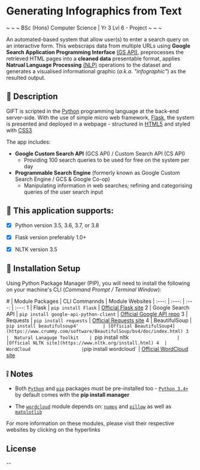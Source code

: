 # Generating Infographics from Text #
~ ~ ~ BSc (Hons) Computer Science | Yr 3 Lvl 6 - Project ~ ~ ~


An automated-based system that allow user(s) to enter a search query on an interactive form. This webscraps data from multiple URLs using  **Google Search Application Programming Interface** [(GS API)](https://github.com/googleapis/google-api-python-client "Click to see more info about GS API"), preprocesses the retrieved HTML pages into a **cleaned data** presentable format, applies **Natrual Language Processing** [(NLP)](https://en.wikipedia.org/wiki/Natural_language_processing "Click for more info in NLP") operations to the dataset and generates a visualised informational graphic (_a.k.a. "infographic"_) as the resulted output.

## :page_facing_up: Description
GIFT is scripted in the [Python](https://www.python.org/) programming language at the back-end server-side.
With the use of simple micro web framework, [Flask](https://pypi.org/project/Flask/), the system is presented and deployed in a webpage -
structured in [HTML5](https://www.w3.org/standards/webdesign/htmlcss) and styled with [CSS3](https://www.w3.org/standards/webdesign/htmlcss)

The app includes:
  * **Google Custom Search API** (GCS API) / Custom Search API (CS API)
    * Providing 100 search queries to be used for free on the system per day
  * **Programmable Search Engine** (formerly known as Google Custom Search Engine / GCS & Google Co-op)
    * Manipulating information in web searches; refining and categorising queries of the user search input 

## :link: This application supports:
  - [x] Python version 3.5, 3.6, 3.7, or 3.8
  - [x] Flask version preferably 1.0+
  - [x] NLTK version 3.5


## :wrench: Installation Setup
Using Python Package Manager (PIP), you will need to install the following on your machine's CLI (_Command Prompt / Terminal Window_): 

_#_ | Module Packages | CLI Commannds | Module Websites
    | :---: | :---: | :---: | :---:
 1  |  Flask                       | `pip install Flask`                        | [Official Flask site](https://flask.palletsprojects.com/en/1.1.x/installation/#install-flask)
 2  |  Google Search API           | `pip install google-api-python-client`     | [Official Google API repo](https://github.com/googleapis/google-api-python-client)
 3  |  Requests                    | `pip install requests`               | [Official Requests site](https://requests.readthedocs.io/en/master/user/install/)
 4  |  BeautifulSoup               | `pip install beautifulsoup4'         | [Official BeautifulSoup4](https://www.crummy.com/software/BeautifulSoup/bs4/doc/index.html)
 3  |  Natural Lanaguge Toolkit    | `pip install nltk`                   | [Official NLTK site](https://www.nltk.org/install.html)
 4  |  WordCloud                   | `pip install wordcloud`              | [Official WordCloud site](https://amueller.github.io/word_cloud/https://pypi.org/project/wordcloud/)



## :grey_exclamation: Notes
 * Both [`Python`](https://www.python.org/downloads/) and [`pip`](https://packaging.python.org/tutorials/installing-packages/) packages must be pre-installed too - [`Python 3.4+`](https://www.python.org/downloads/release/python-340/) by default comes with the **pip install manager**
 
 * The [`wordcloud`](https://pypi.org/project/wordcloud/) module depends on: [`numpy`](https://numpy.org/install/) and [`pillow`](https://pillow.readthedocs.io/en/stable/installation.html) as well as [`matplotlib`](https://matplotlib.org/users/installing.html) 

For more information on these modules, please visit their respective websites by clicking on the hyperlinks


## License
--
